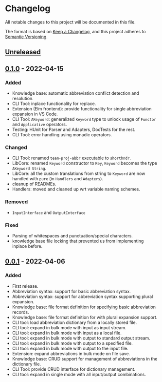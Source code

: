 # Changelog

All notable changes to this project will be documented in this file.

The format is based on [Keep a Changelog](https://keepachangelog.com/en/1.0.0/),
and this project adheres to [Semantic Versioning](https://semver.org/spec/v2.0.0.html).

## [Unreleased]

## [0.1.0] - 2022-04-15

### Added

- Knowledge base: automatic abbreviation conflict detection and resolution.
- CLI Tool: inplace functionality for replace.
- Extension (Elm frontend): provide functionality for single abbreviation expansion in VS Code.
- CLI Tool: `AKeyword`: generalized `Keyword` type to unlock usage of `Functor` and `Applicative` operators.
- Testing: HUnit for Parser and Adapters, DocTests for the rest.
- CLI Tool: error handling using monadic operators.

### Changed

- CLI Tool: renamed `team-proj-abbr` executable to `shorthndr`.
- LibCore: renamed `Keyword` constructor to `Key`, `Keyword` becomes the type `AKeyword String`.
- LibCore: all the custom translations from string to `Keyword` are now handled with `pure` (in `Handlers` and `Adapters`).
- cleanup of READMEs.
- Handlers: moved and cleaned up wrt variable naming schemes.

### Removed

- `InputInterface` and `OutputInterface`

### Fixed

- Parsing of whitespaces and punctuation/special characters.
- knowledge base file locking that prevented us from implementing inplace before.

## [0.0.1] - 2022-04-06

### Added

- First release.
- Abbreviation syntax: support for basic abbreviation syntax.
- Abbreviation syntax: support for abbreviation syntax supporting plural expansion.
- Knowledge base: file format definition for specifying basic abbreviation records.
- Knowledge base: file format definition for with plural expansion support.
- CLI tool: load abbreviation dictionary from a locally stored file.
- CLI tool: expand in bulk mode with input as input stream.
- CLI tool: expand in bulk mode with input as a local file.
- CLI tool: expand in bulk mode with output to standard output stream.
- CLI tool: expand in bulk mode with output to a specified file.
- CLI tool: expand in bulk mode with output to the input file.
- Extension: expand abbreviations in bulk mode on file save.
- Knowledge base: CRUD support for management of abbreviations in the dictionary file.
- CLI Tool: provide CRUD interface for dictionary management.
- CLI tool: expand in single mode with all input/output combinations.

[Unreleased]: https://github.com/cad0p/uu-afp-2021-team-proj-abbr/compare/v0.1.0...HEAD
[0.1.0]: https://github.com/cad0p/uu-afp-2021-team-proj-abbr/compare/v0.0.1...v0.1.0
[0.0.1]: https://github.com/cad0p/uu-afp-2021-team-proj-abbr/compare/6098930...v0.0.1
<!-- How to find the initial commit: `git log --oneline --reverse | head -n 1`
source: https://stackoverflow.com/questions/44854556/how-can-i-compare-changes-against-a-github-projects-first-commit -->
